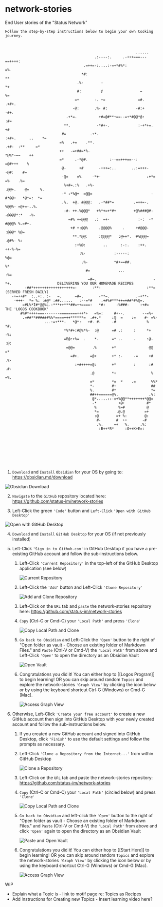 # network-stories
End User stories of the "Status Network"

	Follow the step-by-step instructions below to begin your own Cooking journey.

```
                                                                                          
                                                                                          
                                                            ......                        
                                         .:----:.     .-+++===---==++++:                  
                                    .=++=-:....:-=+*#%*:               =%-                
                                   *#:                                   **               
                                 .%-        -                             *+              
                                 #:         @                 =            %=             
                                =+       -. +=               =#.           .+#+.          
                               -@:       .%- #:             -#:+              -#+.        
                            .+*=.          +#=@#**+==--=+*#@@*@:                :#=       
                           **.            -*#+-.             :-+*+=.              +#      
                          #=           .+*-                       :+#+.      ..    *=     
                         =%   .+=    .**.                            .+#-  :**     =*     
                         ++   -=+##=*%-                                 *@%*-==    ++     
                         =*     .-*@#.          :--==+++==--:            =@#+++    %      
                          @-      +#       -+++=:..       ..:=+++-        -@#:    #=      
                          -@=    =%     -*+-                     :+*=      =%    .%=      
                           %+#=.:%   .+%-                          .@@+.    @=     %.     
                          -* :*%@+  =@@=                           -#*@@+   *@*=:  *=     
                          .%.  +@. #@@@:   .-*##*=         .=++=-.    %@@%- =@+=-..%.     
                           :#- ++.%@@@*   +%*+=+*#+        +@%###@#:  -@@@@*:*   -%-      
                             =#% +=@@@   .:  =+-             :-:  -*   #@@@% %.=#+.       
                              +# +:@@%     .@@@@%     .     +#@@@-     :@@@* %@=          
                               **.*@@:     :@@@@*   :@++*.  #%@@@=     .@#%- %:           
                                :+%@:        ..      :-:.    :++.      ++-%-%=            
                                  :%-             :-----:                %@=              
                                   .%-            *#+==##.              %*                
                                     #=             ...               :%=                 
                                      =#=.                          -*+.                     DELIVERING YOU OUR HOMEMADE RECIPES 
         -##*++++++++++++++++++=-       :**-                     :**=                                (SERVED FRESH DAILY)
   -+=++#*  :..+:. :-   =.      =#=.       -**=.            .-+**-                                  
    -+++-  *= %: :#@* :##......   :--=*#    .+#%#***++=+##*#%@=.                                    
        =#L%*I#*@@%L.:***++***##=++====:   *#:     -%###-     :+#=                                  THE 'LOGOS COOKBOOK'
       #%#*++++===-------========+++*+   =%=:     #+--.        --=%+                      
        .=##**######%%*====+++******=  .#+.*     :@  =    :=    #- =%-                    
                  ...:=+***-   *@*:   +#. #-     -#              %   *#.                  
                           *%*#+:#@%*%-  :@      =# .:     :     *+   -%:                 
                           =B@:+%=  .    *-      =* .-     -     :@-   :@:                
                            =@@=        .%       +*               @@    =*                
                              =#+.     =@+       +* :-     -=     +#   .%-                
                                :+#++++=@:       +*        :      :#  .#-                 
                                       .@        *+                % =%.                  
                                       =*        *=  *    .=       %%*                    
                                       *-        #+                ##                     
                                       %.        #*                *=                     
                                       ##++======@%.              .%:                     
                                        @*.....::-=+%@@**+++++++*@@=                      
                                        -*          +@+          #*                       
                                         %          %=#          @                        
                                         *=        .@.@         =+                        
                                         :@        =+ %:        @:                        
                                          #-       #  ++       -#                         
                                          .%.     =+   %.     .%:                         
                                           :B++*R*     :O++K+E=:                          
                                                                                          
                                                                                          
                                                                                          
                                                                                          
                                                                                          
                                                                                          
                                                                                          
                                                                                          

```

1. `Download` and `Install` `Obsidian` for your OS by going to: https://obsidian.md/download
   
![Obsidian Download](https://github.com/status-im/network-stories/blob/master/pages/assets/Pasted%20image%2020220513173510.png)

2. `Navigate` to the `GitHub` repository located here: https://github.com/status-im/network-stories
   
3. Left-Click the green `'Code'` button and `Left-Click` `'Open with GitHub Desktop'`
   
![Open with GitHub Desktop](https://github.com/status-im/network-stories/blob/master/pages/assets/Pasted%20image%2020220513173743.png)

4. `Download` and `Install` `GitHub Desktop` for your OS (if not previously installed)

5. Left-Click `'Sign in to Github.com'` in GitHub Desktop if you have a pre-existing GitHub account and follow the sub-instructions below.
   
	1. Left-Click `'Current Repository'` in the top-left of the GitHub Desktop application (see below)

	   ![Current Repository](https://github.com/status-im/network-stories/blob/master/pages/assets/Pasted%20image%2020220513181831.png)
		   
	2. Left-Click the `'Add'` button and Left-Click `'Clone Repository'` 

	   ![Add and Clone Repository](https://github.com/status-im/network-stories/blob/master/pages/assets/Pasted%20image%2020220513181928.png)
		   
	3. Left-Click on the `URL` tab and `paste` the network-stories repository here: https://github.com/status-im/network-stories
		
	4. `Copy` (Ctrl-C or Cmd-C) your `'Local Path'` and press `'Clone'`
	   
	   ![Copy Local Path and Clone](https://github.com/status-im/network-stories/blob/master/pages/assets/Pasted%20image%2020220513180840.png)
	   
	5. `Go back to Obsidian` and Left-Click the `'Open'` button to the right of "Open folder as vault - Choose an existing folder of Markdown Files." and `Paste` (Ctrl-V or Cmd-V) the `'Local Path'` from above and Left-Click `'Open'` to open the directory as an Obsidian Vault
	   
	   ![Open Vault](https://github.com/status-im/network-stories/blob/master/pages/assets/Pasted%20image%2020220513181031.png)
				
	6. Congratulations you did it! You can either hop to [[Logos Program]] to begin learning!
	      OR you can skip around random `Topics` and explore the network-stories `'Graph View'` by clicking the icon below or by using the keyboard shortcut Ctrl-G (Windows) or Cmd-G (Mac).
		   
	   ![Access Graph View](https://github.com/status-im/network-stories/blob/master/pages/assets/Pasted%20image%2020220513182600.png)
		   
1. Otherwise, Left-Click `'Create your free account'` to create a new GitHub account then sign into GitHub Desktop with your newly created account and follow the sub-instructions below.
	1. If you created a new GitHub account and signed into GitHub Desktop, click `'Finish'` to use the default settings and follow the prompts as necessary.
	   
	2. Left-Click `'Clone a Repository from the Internet...'` from within GitHub Desktop
	   
	   ![Clone a Repository](https://github.com/status-im/network-stories/blob/master/pages/assets/Pasted%20image%2020220513175923.png)
	    
	3. Left-Click on the `URL` tab and paste the network-stories repository: https://github.com/status-im/network-stories
	   
	4. `Copy` (Ctrl-C or Cmd-C) your `'Local Path'` (circled below) and press `'Clone'`
			
		![Copy Local Path and Clone](https://github.com/status-im/network-stories/blob/master/pages/assets/Pasted%20image%2020220513180840.png)
			
	5. `Go back to Obsidian` and left-click the `'Open'` button to the right of "Open folder as vault - Choose an existing folder of Markdown Files." and `Paste` (Ctrl-V or Cmd-V) the `'Local Path'` from above and click `'Open'` again to open the directory as an Obsidian Vault
				
		![Paste and Open Vault](https://github.com/status-im/network-stories/blob/master/pages/assets/Pasted%20image%2020220513181031.png)
				
	6. Congratulations you did it! You can either hop to [[Start Here]] to begin learning!
	      OR you can skip around random `Topics` and explore the network-stories `'Graph View'` by clicking the icon below or by using the keyboard shortcut Ctrl-G (Windows) or Cmd-G (Mac).
		   
	   ![Access Graph View](https://github.com/status-im/network-stories/blob/master/pages/assets/Pasted%20image%2020220513182600.png)
		   



WIP
- Explain what a Topic is - link to motif page re: Topics as Recipes
- Add Instructions for Creating new Topics - Insert learning video here?